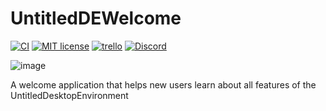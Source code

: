 # UntitledDEWelcome
[![CI](https://github.com/MadLadSquad/UntitledDEWelcome/actions/workflows/CI.yaml/badge.svg)](https://github.com/MadLadSquad/UntitledDEWelcome/actions/workflows/CI.yaml)
[![MIT license](https://img.shields.io/badge/License-MIT-blue.svg)](https://lbesson.mit-license.org/)
[![trello](https://img.shields.io/badge/Trello-UDE-blue])](https://trello.com/b/HmfuRY2K/untitleddesktop)
[![Discord](https://img.shields.io/discord/717037253292982315.svg?label=&logo=discord&logoColor=ffffff&color=7389D8&labelColor=6A7EC2)](https://discord.gg/4wgH8ZE)

![image](https://github.com/MadLadSquad/UntitledDEWelcome/assets/40400590/82cb31a8-785b-4b6d-a142-edf8ea0f9e69)

A welcome application that helps new users learn about all features of the UntitledDesktopEnvironment
